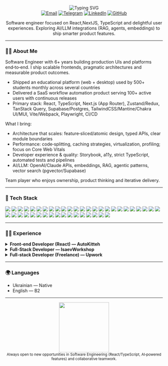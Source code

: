 <div align="center">

  <img src="https://readme-typing-svg.demolab.com?font=Inter&weight=600&size=28&duration=3000&pause=800&color=00C2FF&center=true&vCenter=true&width=600&lines=Hi%2C+I'm+VITALIY+%F0%9F%91%8B;Software+Engineer+(React%2FTypeScript);Building+clean%2C+robust+UIs" alt="Typing SVG" />

  <br/>
  <a href="mailto:workinvs@gmail.com"><img alt="Email" src="https://img.shields.io/badge/Email-workinvs%40gmail.com-red?style=for-the-badge&logo=gmail&logoColor=white"></a>
  <a href="https://t.me/stkvi" target="_blank"><img alt="Telegram" src="https://img.shields.io/badge/Telegram-@stkvi-26A5E4?style=for-the-badge&logo=telegram&logoColor=white"></a>
  <a href="https://www.linkedin.com/in/vitaliy-stukalo/" target="_blank"><img alt="LinkedIn" src="https://img.shields.io/badge/LinkedIn-Vitaliy%20Stukalo-0A66C2?style=for-the-badge&logo=linkedin&logoColor=white"></a>
  <a href="https://github.com/J1za" target="_blank"><img alt="GitHub" src="https://img.shields.io/badge/GitHub-J1za-181717?style=for-the-badge&logo=github&logoColor=white"></a>

  <p>
    Software engineer focused on React,NextJS, TypeScript and delightful user experiences. Exploring AI/LLM integrations (RAG, agents, embeddings) to ship smarter product features.
  </p>

</div>

---

### 👨‍💻 About Me

Software Engineer with 6+ years building production UIs and platforms end‑to‑end. I ship scalable frontends, pragmatic architectures and measurable product outcomes.

- Shipped an educational platform (web + desktop) used by 500+ students monthly across several countries
- Delivered a SaaS workflow automation product serving 100+ active users with continuous releases
- Primary stack: React, TypeScript, Next.js (App Router), Zustand/Redux, TanStack Query, Supabase/Postgres, TailwindCSS/Mantine/Chakra UI/MUI, Vite/Webpack, Playwright, CI/CD

What I bring:
- Architecture that scales: feature‑sliced/atomic design, typed APIs, clear module boundaries
- Performance: code‑splitting, caching strategies, virtualization, profiling; focus on Core Web Vitals
- Developer experience & quality: Storybook, a11y, strict TypeScript, automated tests and pipelines
- AI/LLM: OpenAI/Claude APIs, embeddings, RAG, agentic patterns, vector search (pgvector/Supabase)

Team player who enjoys ownership, product thinking and iterative delivery.

---

### 🧰 Tech Stack

<div align="left">

  <!-- Core -->
  <img src="https://img.shields.io/badge/React-20232A?style=for-the-badge&logo=react&logoColor=61DAFB" />
  <img src="https://img.shields.io/badge/Next.js-000000?style=for-the-badge&logo=nextdotjs&logoColor=white" />
  <img src="https://img.shields.io/badge/TypeScript-3178C6?style=for-the-badge&logo=typescript&logoColor=white" />
  <img src="https://img.shields.io/badge/JavaScript-F7DF1E?style=for-the-badge&logo=javascript&logoColor=000" />

  <!-- State / Data -->
  <img src="https://img.shields.io/badge/Zustand-6332F6?style=for-the-badge&logo=zustand&logoColor=white" />
  <img src="https://img.shields.io/badge/Redux-764ABC?style=for-the-badge&logo=redux&logoColor=white" />
  <img src="https://img.shields.io/badge/TanStack%20Query-FF4154?style=for-the-badge&logo=reactquery&logoColor=white" />
  <img src="https://img.shields.io/badge/Supabase-3ECF8E?style=for-the-badge&logo=supabase&logoColor=white" />

  <!-- UI -->
  <img src="https://img.shields.io/badge/Mantine-1C7ED6?style=for-the-badge" />
  <img src="https://img.shields.io/badge/Chakra%20UI-319795?style=for-the-badge&logo=chakraui&logoColor=white" />
  <img src="https://img.shields.io/badge/Material%20UI-007FFF?style=for-the-badge&logo=mui&logoColor=white" />
  <img src="https://img.shields.io/badge/TailwindCSS-06B6D4?style=for-the-badge&logo=tailwindcss&logoColor=white" />
  <img src="https://img.shields.io/badge/Styled%20Components-DB7093?style=for-the-badge&logo=styledcomponents&logoColor=white" />
  <img src="https://img.shields.io/badge/CSS--in--JS-000?style=for-the-badge" />
  <img src="https://img.shields.io/badge/Bootstrap-7952B3?style=for-the-badge&logo=bootstrap&logoColor=white" />

  <!-- Forms / Patterns -->
  <img src="https://img.shields.io/badge/react--hook--form-EC5990?style=for-the-badge&logo=reacthookform&logoColor=white" />
  <img src="https://img.shields.io/badge/zod-3E67B1?style=for-the-badge" />
  <img src="https://img.shields.io/badge/Atomic%20Design-111?style=for-the-badge" />

  <!-- Web Platform -->
  <img src="https://img.shields.io/badge/HTML5-E34F26?style=for-the-badge&logo=html5&logoColor=white" />
  <img src="https://img.shields.io/badge/CSS3-1572B6?style=for-the-badge&logo=css3&logoColor=white" />
  <img src="https://img.shields.io/badge/Flexbox-2965F1?style=for-the-badge" />
  <img src="https://img.shields.io/badge/Grid-2965F1?style=for-the-badge" />
  <img src="https://img.shields.io/badge/Animations-FF69B4?style=for-the-badge" />

  <!-- Tooling / Animations -->
  <img src="https://img.shields.io/badge/Framer%20Motion-0055FF?style=for-the-badge&logo=framer" />
  <img src="https://img.shields.io/badge/GSAP-88CE02?style=for-the-badge&logo=greensock&logoColor=000" />
  <img src="https://img.shields.io/badge/Vite-646CFF?style=for-the-badge&logo=vite&logoColor=white" />
  <img src="https://img.shields.io/badge/Webpack-2B3A42?style=for-the-badge&logo=webpack&logoColor=8DD6F9" />

  <!-- APIs / Backend Edge -->
  <img src="https://img.shields.io/badge/REST-0A66C2?style=for-the-badge" />
  <img src="https://img.shields.io/badge/WebSockets-111?style=for-the-badge" />
  
  <img src="https://img.shields.io/badge/PostgreSQL-4169E1?style=for-the-badge&logo=postgresql&logoColor=white" />
  

  <!-- AI / LLM -->
  <img src="https://img.shields.io/badge/OpenAI-412991?style=for-the-badge&logo=openai&logoColor=white" />
  <img src="https://img.shields.io/badge/Claude-000000?style=for-the-badge" />
  <img src="https://img.shields.io/badge/Vercel%20AI%20SDK-000000?style=for-the-badge&logo=vercel&logoColor=white" />
  

  <!-- DevOps / Other -->
  <img src="https://img.shields.io/badge/Git-F05032?style=for-the-badge&logo=git&logoColor=white" />
  <img src="https://img.shields.io/badge/Git--flow-000?style=for-the-badge" />
  <img src="https://img.shields.io/badge/CI%2FCD-0A66C2?style=for-the-badge" />
  <img src="https://img.shields.io/badge/Docker-2496ED?style=for-the-badge&logo=docker&logoColor=white" />
  <img src="https://img.shields.io/badge/Vercel-000000?style=for-the-badge&logo=vercel&logoColor=white" />
  
  <img src="https://img.shields.io/badge/Figma-F24E1E?style=for-the-badge&logo=figma&logoColor=white" />
  <img src="https://img.shields.io/badge/Adobe%20Photoshop-31A8FF?style=for-the-badge&logo=adobephotoshop&logoColor=white" />
  <img src="https://img.shields.io/badge/WordPress-21759B?style=for-the-badge&logo=wordpress&logoColor=white" />
  <img src="https://img.shields.io/badge/PHP-777BB4?style=for-the-badge&logo=php&logoColor=white" />

</div>

---

### 🧑‍🏭 Experience

<details>
  <summary><b>Front‑end Developer (React) — AutoKitteh</b></summary>

  <sub>December 2023 — 2025</sub>

  - Built a complex, well‑thought‑out UI for a web platform as part of a team
  - Implemented filtered data tables, authentication, interactive charts, advanced components, responsiveness and animations
  - Focused on performance optimization, data caching and gRPC backend integration
  - Key contributions: initiated UX improvements, searched for optimal solutions, decomposed tasks, proposed architectural enhancements
  - Tech: React, TypeScript, Zustand, Tailwind CSS, Vite, TanStack Query

</details>

<details>
  <summary><b>Full‑Stack Developer — IsaevWorkshop</b></summary>

  <sub>May 2022 — June 2024</sub>

  - Lead developer of the web app, admin panel, marketplace and desktop version (Electron) from scratch
  - Selected tech stack, designed architecture, managed state, authentication, routing and rendering
  - Built a scalable admin panel, desktop app and ensured high‑quality UI with offline support
  - Tech: React, Next.js, TypeScript, Zustand, Supabase, Electron, Tailwind CSS, Mantine

</details>

<details>
  <summary><b>Full‑stack Developer (Freelance) — Upwork</b></summary>

  <sub>January 2020 — April 2022</sub>

  - Delivered landing pages, blogs, news portals, eCommerce and educational platforms
  - Worked with HTML/CSS/JS/WordPress/Firebase and React
  - Created animations (GSAP), collaborated on design and maintained client communication
  - Tech: HTML, CSS, JavaScript, WordPress, GSAP, Figma, React

</details>

---

### 🌍 Languages

- Ukrainian — Native
- English — B2

---

<div align="center">
  <img src="https://github-readme-stats.vercel.app/api?username=J1za&show_icons=true&theme=tokyonight" height="160" />
  <br/>
  <sub>Always open to new opportunities in Software Engineering (React/TypeScript, AI‑powered features) and collaborative teamwork.</sub>
</div>


